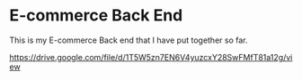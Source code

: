 # E-commerce Back End

This is my E-commerce Back end that I have put together so far.

https://drive.google.com/file/d/1T5W5zn7EN6V4yuzcxY28SwFMfT81a12g/view
